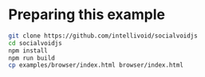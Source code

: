 # Preparing this example

```bash
git clone https://github.com/intellivoid/socialvoidjs
cd socialvoidjs
npm install
npm run build
cp examples/browser/index.html browser/index.html
```